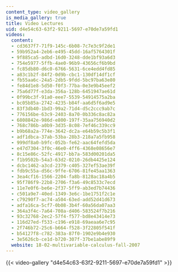 ```yaml
---
content_type: video_gallery
is_media_gallery: true
title: Video Lectures
uid: d4e54c63-63f2-9211-5697-e70de7a59fd1
videos:
  content:
  - cd3637f7-71f9-145c-6b08-7c7e3c9f2de1
  - 59b952a4-2eb6-e495-45dd-16af5764301f
  - 9f885ca5-adbd-16d0-3248-dde1bf93a6d3
  - 754e5977-5ffb-4ae0-96b9-43656cf6b9bd
  - fc85db80-d6c0-6766-5631-6ce4edd4fd85
  - a83c1b2f-84f2-0d9b-cbc1-130df14df1cf
  - fb55aa6c-24a5-2db5-9fdd-5bc97ba63e80
  - fe84d1e8-5d50-f0f3-77ba-0e3e9b45eef2
  - 75a6d77f-e3da-356a-128b-6451947ae61d
  - 0f99bc3f-91a0-eee7-5539-54914575a2ba
  - bc05b85a-2742-4235-b84f-aa6d5f6ad9e5
  - 83f3db40-1bd3-99a2-71d4-d5c2ccc9ab7c
  - 776156be-63c9-2403-8a70-0b336c8ac82a
  - 6808842e-986d-e800-197f-35aa756940d2
  - 768c786b-a0b9-3d35-8c08-7ef46c339cc9
  - b9b68a2a-774e-3642-dc2a-e64b59c5b3f1
  - adf1dbca-37ab-53ba-28b3-218a7a5fb958
  - 999df8a0-b9fc-052b-fe62-aac64fefd5da
  - e47d7304-3f0c-46e0-4ff6-4368e08656e7
  - 8c15e86c-52fc-4917-bb7a-583d00201da5
  - f1b9502b-54a3-63d2-0210-26db4425e124
  - dcbc1462-a3cd-2379-c405-327ef53ae39f
  - fdb9c55a-d56c-9ffe-6706-81fe45aa1363
  - 3ea4cf16-1566-2204-fa8b-8128ac18a4b5
  - 95f786f9-22b8-2706-f3a6-49c8533c7ecd
  - 11e7e0f6-be6e-2f37-5ff9-ab3ed7b74436
  - c501a9e7-40ed-1349-3e6c-1be1751f2c1e
  - c79290f7-ac74-a504-63ed-add52d41d673
  - adfa16ca-5cf7-0b08-3b4f-60a56da07aa3
  - 364a3f4c-7a64-708a-d406-583524f7b216
  - 93c32768-2ec2-57f4-f577-bd8e43414e73
  - 116d27ed-f533-c196-e918-69aeaa6e7c95
  - 2f746b72-25c6-b664-f528-3f22805f541f
  - b54127f8-c782-383a-87f0-1902e9b4e930
  - 3e5626cb-ce1d-b720-307f-37be1abe89f9
  website: 18-02-multivariable-calculus-fall-2007
---
```



{{< video-gallery "d4e54c63-63f2-9211-5697-e70de7a59fd1" >}}

